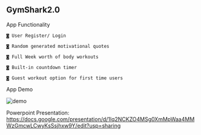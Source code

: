 GymShark2.0
-------------------------------------------------------------------------------------------------------------------------------------------------------------------------
App Functionality

    ◙ User Register/ Login
  
    ◙ Random generated motivational quotes
  
    ◙ Full Week worth of body workouts
  
    ◙ Built-in countdown timer
    
    ◙ Guest workout option for first time users
    
  

App Demo

   ![demo](https://user-images.githubusercontent.com/63178444/101105452-991dc480-359b-11eb-97c7-c0715326ced8.gif)

  

Powerpoint Presentation: https://docs.google.com/presentation/d/1lq2NCKZO4MSg0XmMpWaa4MMWzGmcwLCwyKsSsjhxw9Y/edit?usp=sharing
